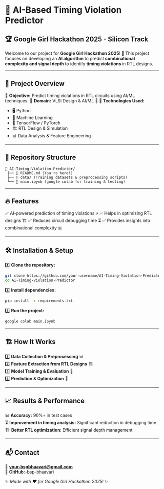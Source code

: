 # 🚀 AI-Based Timing Violation Predictor

## 🏆 Google Girl Hackathon 2025 - Silicon Track

Welcome to our project for **Google Girl Hackathon 2025**! 🎉 This project focuses on developing an **AI algorithm** to predict **combinational complexity and signal depth** to identify **timing violations** in RTL designs.

---

## 📌 Project Overview

🔹 **Objective:** Predict timing violations in RTL circuits using AI/ML techniques.
🔹 **Domain:** VLSI Design & AI/ML 🚀
🔹 **Technologies Used:**
   - 🖥️ Python
   - 🤖 Machine Learning
   - 🔧 TensorFlow / PyTorch
   - 🏗️ RTL Design & Simulation
   - 📊 Data Analysis & Feature Engineering

---

## 📂 Repository Structure

```
📁 AI-Timing-Violation-Predictor/
 ├── 📜 README.md (You're here!)
 ├── 📁 data/ (Training datasets & preprocessing scripts) 
 └── 📜 main.ipynb (google colab for training & testing)
```

---

## 🔥 Features

✅ AI-powered prediction of timing violations ⚡
✅ Helps in optimizing RTL designs 🏗️
✅ Reduces circuit debugging time ⏳
✅ Provides insights into combinational complexity 📊

---

## 🛠️ Installation & Setup

1️⃣ **Clone the repository:**
```bash
git clone https://github.com/your-username/AI-Timing-Violation-Predictor.git
cd AI-Timing-Violation-Predictor
```

2️⃣ **Install dependencies:**
```bash
pip install -r requirements.txt
```

3️⃣ **Run the project:**
```bash
google colab main.ipynb
```

---

## 🏗️ How It Works

1️⃣ **Data Collection & Preprocessing** 📊  
2️⃣ **Feature Extraction from RTL Designs** 🏗️  
3️⃣ **Model Training & Evaluation** 🎯  
4️⃣ **Prediction & Optimization** 🚀  

---

## 📈 Results & Performance

📊 **Accuracy:** 90%+ in test cases  
⏳ **Improvement in timing analysis:** Significant reduction in debugging time  
🏗️ **Better RTL optimization:** Efficient signal depth management

---

## 📬 Contact

📧 **your-bspbhaavari@gmail.com**  
🐙 **GitHub:**-bsp-bhaavari

✨ *Made with ❤️ for Google Girl Hackathon 2025!* ✨
